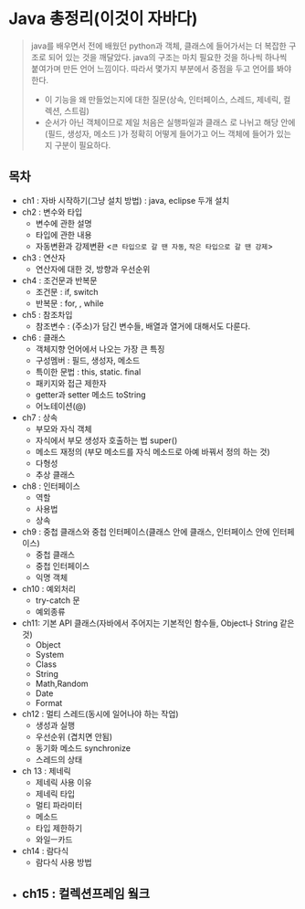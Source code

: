 # Java 총정리(이것이 자바다)

> java를 배우면서 전에 배웠던 python과 객체, 클래스에 들어가서는 더 복잡한 구조로 되어 있는 것을 깨달았다. java의 구조는 마치 필요한 것을 하나씩 하나씩 붙여가며 만든 언어 느낌이다. 따라서 몇가지 부분에서 중점을 두고 언어를 봐야한다.
>
> - 이 기능을 왜 만들었는지에 대한 질문(상속, 인터페이스, 스레드, 제네릭, 컬렉션, 스트림)
> - 순서가 아닌 객체이므로 제일 처음은 실행파일과 클래스 로 나뉘고 해당 안에 (필드, 생성자, 메소드 )가 정확히 어떻게 들어가고 어느 객체에 들어가 있는지 구분이 필요하다.

## 목차

- ch1 : 자바 시작하기(그냥 설치 방법) : java, eclipse 두개 설치
- ch2 : 변수와 타입
  -  변수에 관한 설명
  - 타입에 관한 내용
  - 자동변환과 강제변환 <`큰 타입으로 갈 땐 자동`, `작은 타입으로 갈 땐 강제`>
- ch3 : 연산자
  - 연산자에 대한 것, 방향과 우선순위
- ch4 : 조건문과 반복문
  - 조건문 : if, switch 
  - 반복문 : for, , while
- ch5 : 참조차입
  - 참조변수 : (주소)가 담긴 변수들, 배열과 열거에 대해서도 다룬다.
- ch6 : 클래스
  - 객체지향 언어에서 나오는 가장 큰 특징
  - 구성멤버 : 필드, 생성자, 메소드
  - 특이한 문법 : this, static. final
  - 패키지와 접근 제한자
  - getter과 setter 메소드 toString
  - 어노테이션(@)
- ch7 : 상속
  - 부모와 자식 객체
  - 자식에서 부모 생성자 호출하는 법 super()
  - 메소드 재정의 (부모 메소드를 자식 메소드로 아예 바꿔서 정의 하는 것)
  - 다형성
  - 추상 클래스
- ch8 : 인터페이스
  - 역할
  - 사용법
  - 상속
- ch9 : 중첩 클래스와 중첩 인터페이스(클래스 안에 클래스, 인터페이스 안에 인터페이스)
  - 중첩 클래스
  - 중첩 인터페이스
  - 익명 객체
- ch10 : 예외처리
  - try-catch 문
  - 예외종류
- ch11: 기본 API 클래스(자바에서 주어지는 기본적인 함수들, Object나 String 같은 것)
  - Object
  - System
  - Class
  - String
  - Math,Random
  - Date
  - Format
- ch12 : 멀티 스레드(동시에 일어나야 하는 작업)
  - 생성과 실행
  - 우선순위 (겹치면 안됨) 
  - 동기화 메소드 synchronize
  - 스레드의 상태
- ch 13 : 제네릭
  - 제네릭 사용 이유
  - 제네릭 타입
  - 멀티 파라미터
  - 메소드
  - 타입 제한하기
  - 와일ㅡ카드
- ch14 : 람다식
  - 람다식 사용 방법
- ch15 : 컬렉션프레임 웤크
  - 